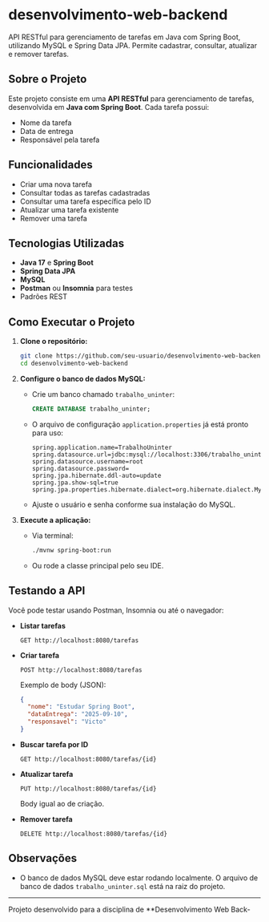 # desenvolvimento-web-backend

API RESTful para gerenciamento de tarefas em Java com Spring Boot, utilizando MySQL e Spring Data JPA. Permite cadastrar, consultar, atualizar e remover tarefas.

## Sobre o Projeto

Este projeto consiste em uma **API RESTful** para gerenciamento de tarefas, desenvolvida em **Java com Spring Boot**. Cada tarefa possui:

- Nome da tarefa
- Data de entrega
- Responsável pela tarefa

## Funcionalidades

- Criar uma nova tarefa
- Consultar todas as tarefas cadastradas
- Consultar uma tarefa específica pelo ID
- Atualizar uma tarefa existente
- Remover uma tarefa

## Tecnologias Utilizadas

- **Java 17** e **Spring Boot**
- **Spring Data JPA**
- **MySQL**
- **Postman** ou **Insomnia** para testes
- Padrões REST

## Como Executar o Projeto

1. **Clone o repositório:**
   ```bash
   git clone https://github.com/seu-usuario/desenvolvimento-web-backend.git
   cd desenvolvimento-web-backend
   ```

2. **Configure o banco de dados MySQL:**
   - Crie um banco chamado `trabalho_uninter`:
     ```sql
     CREATE DATABASE trabalho_uninter;
     ```
   - O arquivo de configuração `application.properties` já está pronto para uso:
     ```
     spring.application.name=TrabalhoUninter
     spring.datasource.url=jdbc:mysql://localhost:3306/trabalho_uninter
     spring.datasource.username=root
     spring.datasource.password=
     spring.jpa.hibernate.ddl-auto=update
     spring.jpa.show-sql=true
     spring.jpa.properties.hibernate.dialect=org.hibernate.dialect.MySQL8Dialect
     ```
   - Ajuste o usuário e senha conforme sua instalação do MySQL.

3. **Execute a aplicação:**
   - Via terminal:
     ```bash
     ./mvnw spring-boot:run
     ```
   - Ou rode a classe principal pelo seu IDE.

## Testando a API

Você pode testar usando Postman, Insomnia ou até o navegador:

- **Listar tarefas**
  ```
  GET http://localhost:8080/tarefas
  ```
- **Criar tarefa**
  ```
  POST http://localhost:8080/tarefas
  ```
  Exemplo de body (JSON):
  ```json
  {
    "nome": "Estudar Spring Boot",
    "dataEntrega": "2025-09-10",
    "responsavel": "Victo"
  }
  ```
- **Buscar tarefa por ID**
  ```
  GET http://localhost:8080/tarefas/{id}
  ```
- **Atualizar tarefa**
  ```
  PUT http://localhost:8080/tarefas/{id}
  ```
  Body igual ao de criação.

- **Remover tarefa**
  ```
  DELETE http://localhost:8080/tarefas/{id}
  ```

## Observações

- O banco de dados MySQL deve estar rodando localmente.
O arquivo de banco de dados `trabalho_uninter.sql` está na raiz do projeto.
---

Projeto desenvolvido para a disciplina de **Desenvolvimento Web Back-
